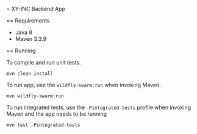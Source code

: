 = XY-INC Backend App

== Requirements

- Java 8
- Maven 3.3.9

== Running

To compile and run unit tests.

    mvn clean install

To run app, use the `wildfly-swarm:run` when invoking Maven.

    mvn wildfly-swarm:run
    
To run integrated tests, use the `-Pintegrated-tests` profile
when invoking Maven and the app needs to be running

    mvn test -Pintegrated-tests